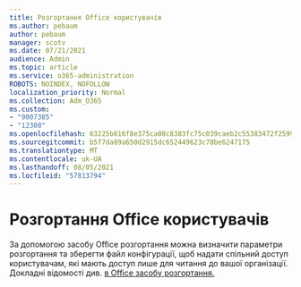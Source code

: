 ```yaml
---
title: Розгортання Office користувачів
ms.author: pebaum
author: pebaum
manager: scotv
ms.date: 07/21/2021
audience: Admin
ms.topic: article
ms.service: o365-administration
ROBOTS: NOINDEX, NOFOLLOW
localization_priority: Normal
ms.collection: Adm_O365
ms.custom:
- "9007385"
- "12308"
ms.openlocfilehash: 63225b616f8e375ca08c8383fc75c039caeb2c55383472f259963f91f9944c55
ms.sourcegitcommit: b5f7da89a650d2915dc652449623c78be6247175
ms.translationtype: MT
ms.contentlocale: uk-UA
ms.lasthandoff: 08/05/2021
ms.locfileid: "57813794"
---
```

# <a name="deploy-office-to-your-users"></a>Розгортання Office користувачів

За допомогою засобу Office розгортання можна визначити параметри розгортання та зберегти файл конфігурації, щоб надати спільний доступ користувачам, які мають доступ лише для читання до вашої організації. Докладні відомості див. [в Office засобу розгортання.](https://admin.microsoft.com/AdminPortal/Home#/modernonboarding/cdnwizard)